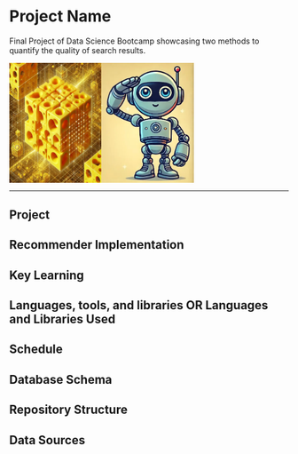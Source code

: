 # Project Name
Final Project of Data Science Bootcamp showcasing two methods to quantify the quality of search results.

<div style="display: flex;">
  <img src="images/high_dimensional_cheese.jpg" style="width: 33%;">
  <img src="images/robotsalut.png" style="width: 33%;">
</div>

----
## Project

## Recommender Implementation

## Key Learning

## Languages, tools, and libraries OR Languages and Libraries Used

## Schedule

## Database Schema

## Repository Structure

## Data Sources

